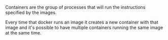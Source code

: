 Containers are the group of processes that will run the instructions specified by the images.

Every time that docker runs an image it creates a new container with that image and it's possible to have multiple containers running the same image at the same time.